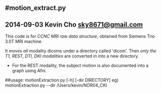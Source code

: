 #motion_extract.py
------------------------
2014-09-03
Kevin Cho
sky8671@gmail.com
------------------------

This code is for *CCNC MRI raw data structure*, obtained from Siemens Trio 3.0T MRI machine.

It *moves all* modality dicoms under a directory called 'dicom'. Then *only the T1, REST, DTI, DKI modalities* are converted in <nifti format> into a new directory.

* For the REST modality, the subject motion is also documented into a graph using Afni.


##usage: motionExtraction.py [-h] [-dir DIRECTORY]
eg) motionExtraction.py --dir /Users/kevin/NOR04_CKI



